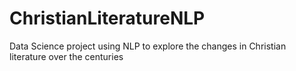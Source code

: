 # ChristianLiteratureNLP
Data Science project using NLP to explore the changes in Christian literature over the centuries
